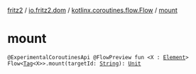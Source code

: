 [fritz2](../../index.md) / [io.fritz2.dom](../index.md) / [kotlinx.coroutines.flow.Flow](index.md) / [mount](./mount.md)

# mount

`@ExperimentalCoroutinesApi @FlowPreview fun <X : `[`Element`](https://kotlinlang.org/api/latest/jvm/stdlib/org.w3c.dom/-element/index.html)`> Flow<`[`Tag`](../-tag/index.md)`<X>>.mount(targetId: `[`String`](https://kotlinlang.org/api/latest/jvm/stdlib/kotlin/-string/index.html)`): `[`Unit`](https://kotlinlang.org/api/latest/jvm/stdlib/kotlin/-unit/index.html)